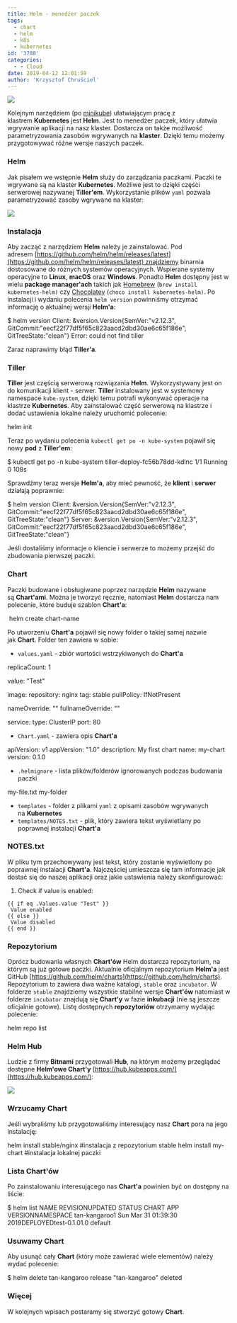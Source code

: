 ```yaml
---
title: Helm - menedżer paczek
tags:
  - chart
  - helm
  - k8s
  - kubernetes
id: '3788'
categories:
  - - Cloud
date: 2019-04-12 12:01:59
author: 'Krzysztof Chruściel'
---
```


![](https://codecouple.pl/wp-content/uploads/2019/03/helm.png)

Kolejnym narzędziem (po [minikube](https://codecouple.pl/2019/04/05/minikube-lokalny-klaster-kubernetes/)) ułatwiającym pracę z klastrem **Kubernetes** jest **Helm**. Jest to menedżer paczek, który ułatwia wgrywanie aplikacji na nasz klaster. Dostarcza on także możliwość parametryzowania zasobów wgrywanych na **klaster**. Dzięki temu możemy przygotowywać różne wersje naszych paczek.
<!-- more -->
### Helm

Jak pisałem we wstępnie **Helm** służy do zarządzania paczkami. Paczki te wgrywane są na klaster **Kubernetes**. Możliwe jest to dzięki części serwerowej nazywanej **Tiller'em**. Wykorzystanie plików `yaml` pozwala parametryzować zasoby wgrywane na klaster:

![](https://codecouple.pl/wp-content/uploads/2019/03/helm-1-1024x439.png)

### Instalacja

Aby zacząć z narzędziem **Helm** należy je zainstalować. Pod adresem [https://github.com/helm/helm/releases/latest](https://github.com/helm/helm/releases/latest) znajdziemy binarnia dostosowane do różnych systemów operacyjnych. Wspierane systemy operacyjne to **Linux**, **macOS** oraz **Windows**. Ponadto **Helm** dostępny jest w wielu **package manager'ach** takich jak [Homebrew](https://brew.sh/) (`brew install kubernetes-helm)` czy [Chocolatey](https://chocolatey.org/) (`choco install kubernetes-helm)`. Po instalacji i wydaniu polecenia `helm version` powinniśmy otrzymać informację o aktualnej wersji **Helm'a**:

$ helm version
Client: &version.Version{SemVer:"v2.12.3", GitCommit:"eecf22f77df5f65c823aacd2dbd30ae6c65f186e", GitTreeState:"clean"}
Error: could not find tiller

Zaraz naprawimy błąd **Tiller'a**.

### Tiller

**Tiller** jest częścią serwerową rozwiązania **Helm**. Wykorzystywany jest on do komunikacji klient - serwer. **Tiller** instalowany jest w systemowy namespace `kube-system`, dzięki temu potrafi wykonywać operacje na klastrze **Kubernetes**. Aby zainstalować część serwerową na klastrze i dodać ustawienia lokalne należy uruchomić polecenie:

helm init

Teraz po wydaniu polecenia `kubectl get po -n kube-system` pojawił się nowy **pod** z **Tiller'em**:

$ kubectl get po -n kube-system
tiller-deploy-fc56b78dd-kdlnc           1/1     Running   0          108s

Sprawdźmy teraz wersje **Helm'a**, aby mieć pewność, że **klient** i **serwer** działają poprawnie:

$ helm version
Client: &version.Version{SemVer:"v2.12.3", GitCommit:"eecf22f77df5f65c823aacd2dbd30ae6c65f186e", GitTreeState:"clean"}
Server: &version.Version{SemVer:"v2.12.3", GitCommit:"eecf22f77df5f65c823aacd2dbd30ae6c65f186e", GitTreeState:"clean"}

Jeśli dostaliśmy informacje o kliencie i serwerze to możemy przejść do zbudowania pierwszej paczki.

### Chart

Paczki budowane i obsługiwane poprzez narzędzie **Helm** nazywane są **Chart'ami**. Można je tworzyć ręcznie, natomiast **Helm** dostarcza nam polecenie, które buduje szablon **Chart'a**:

 helm create chart-name

Po utworzeniu **Chart'a** pojawił się nowy folder o takiej samej nazwie jak **Chart**. Folder ten zawiera w sobie:

*   `values.yaml` - zbiór wartości wstrzykiwanych do **Chart'a**

replicaCount: 1

value: "Test"

image:
  repository: nginx
  tag: stable
  pullPolicy: IfNotPresent

nameOverride: ""
fullnameOverride: ""

service:
  type: ClusterIP
  port: 80

*   `Chart.yaml` - zawiera opis **Chart'a**

apiVersion: v1
appVersion: "1.0"
description: My first chart
name: my-chart
version: 0.1.0

*   `.helmignore` - lista plików/folderów ignorowanych podczas budowania paczki

my-file.txt
my-folder

*   `templates` - folder z plikami `yaml` z opisami zasobów wgrywanych na **Kubernetes**
*   `templates/NOTES.txt` - plik, który zawiera tekst wyświetlany po poprawnej instalacji **Chart'a**

### NOTES.txt

W pliku tym przechowywany jest tekst, który zostanie wyświetlony po poprawnej instalacji **Chart'a**. Najczęściej umieszcza się tam informacje jak dostać się do naszej aplikacji oraz jakie ustawienia należy skonfigurować:

1. Check if value is enabled:
```
{{ if eq .Values.value "Test" }}
 Value enabled
{{ else }}
 Value disabled
{{ end }}
```


### Repozytorium

Oprócz budowania własnych **Chart'ów** Helm dostarcza repozytorium, na którym są już gotowe paczki. Aktualnie oficjalnym repozytorium **Helm'a** jest GitHub [https://github.com/helm/charts](https://github.com/helm/charts). Repozytorium to zawiera dwa ważne katalogi, `stable` oraz `incubator`. W folderze `stable` znajdziemy wszystkie stabilne wersje **Chart'ów** natomiast w folderze `incubator` znajdują się **Chart'y** w fazie **inkubacji** (nie są jeszcze oficjalnie gotowe). Listę dostępnych **repozytoriów** otrzymamy wydając polecenie:

helm repo list

### Helm Hub

Ludzie z firmy **Bitnami** przygotowali **Hub**, na którym możemy przeglądać dostępne **Helm'owe Chart'y** [https://hub.kubeapps.com/](https://hub.kubeapps.com/):

![](https://codecouple.pl/wp-content/uploads/2019/03/helm-hub-1024x494.png)

### Wrzucamy Chart

Jeśli wybraliśmy lub przygotowaliśmy interesujący nasz **Chart** pora na jego instalację:

helm install stable/nginx #instalacja z repozytorium stable
helm install my-chart     #instalacja lokalnej paczki

### Lista Chart'ów

Po zainstalowaniu interesującego nas **Chart'a** powinien być on dostępny na liście:

$ helm list
NAME        REVISIONUPDATED                 STATUS  CHART     APP VERSIONNAMESPACE
tan-kangaroo1       Sun Mar 31 01:39:30 2019DEPLOYEDtest-0.1.01.0        default

### Usuwamy Chart

Aby usunąć cały **Chart** (który może zawierać wiele elementów) należy wydać polecenie:

$ helm delete tan-kangaroo
release "tan-kangaroo" deleted

### Więcej

W kolejnych wpisach postaramy się stworzyć gotowy **Chart**.